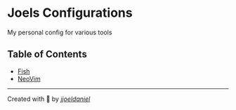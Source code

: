 # Joels Configurations

My personal config for various tools

## Table of Contents

- [Fish](https://github.com/fish-shell/fish-shell)
- [NeoVim](https://github.com/jjoeldaniel/kickstart.nvim/)

---

Created with 💖 by [*jjoeldaniel*](https://github.com/jjoeldaniel)
